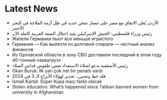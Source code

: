 # Latest News
-  الأردن يُعلن الاتفاق مع مصر على مسار شحن جديد في ظل أزمة الملاحة في البحر الأحمر
-  رئيس وزراء فلسطيني: الجيش الإسرائيلي يعيد احتلال الضفة الغربية كاملة الآن
-  Жители Германии пьют все меньше игристого
-  Германия — Как вылезти из долговой спирали — честный анализ финансов
-  Из Орловской области в зону СВО доставили последний в этом году 40-тонный «аквагруз»
-  رئيس الأسقفية يدعو لصلاة الاستعداد ضمن طقوس قداس الميلاد
-  Okan Buruk: İlk yarı çok net bir penaltı vardı
-  قلة حظ ونحس.. تحذير لهؤلاء الأبراج الـ 3 في 2024
-  İsmail Kartal: Süper Kupa maçı farklı olacak
-  Stolen education: What’s happened since Taliban banned women from university in Afghanistan
